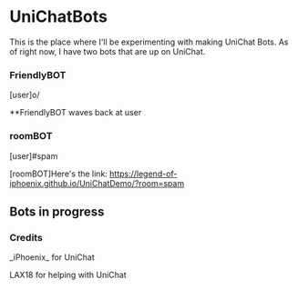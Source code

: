 # UniChatBots
This is the place where I'll be experimenting with making UniChat Bots. As of right now, I have two bots that are up on UniChat. 

### FriendlyBOT
[user]o/

**FriendlyBOT waves back at user

### roomBOT
[user]#spam

[roomBOT]Here's the link: https://legend-of-iphoenix.github.io/UniChatDemo/?room=spam

## Bots in progress

### Credits
\_iPhoenix\_ for UniChat

LAX18 for helping with UniChat

